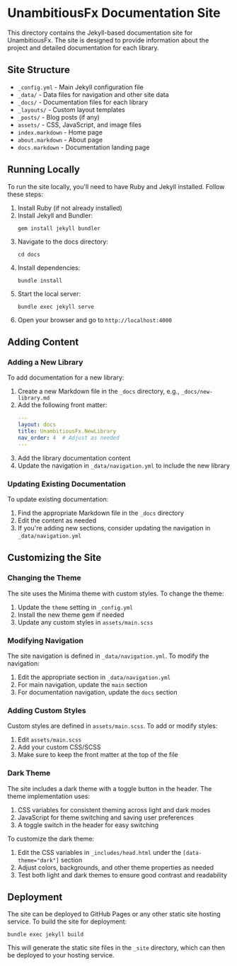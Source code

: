 # UnambitiousFx Documentation Site

This directory contains the Jekyll-based documentation site for UnambitiousFx. The site is designed to provide information about the project and detailed documentation for each library.

## Site Structure

- `_config.yml` - Main Jekyll configuration file
- `_data/` - Data files for navigation and other site data
- `_docs/` - Documentation files for each library
- `_layouts/` - Custom layout templates
- `_posts/` - Blog posts (if any)
- `assets/` - CSS, JavaScript, and image files
- `index.markdown` - Home page
- `about.markdown` - About page
- `docs.markdown` - Documentation landing page

## Running Locally

To run the site locally, you'll need to have Ruby and Jekyll installed. Follow these steps:

1. Install Ruby (if not already installed)
2. Install Jekyll and Bundler:
   ```
   gem install jekyll bundler
   ```
3. Navigate to the docs directory:
   ```
   cd docs
   ```
4. Install dependencies:
   ```
   bundle install
   ```
5. Start the local server:
   ```
   bundle exec jekyll serve
   ```
6. Open your browser and go to `http://localhost:4000`

## Adding Content

### Adding a New Library

To add documentation for a new library:

1. Create a new Markdown file in the `_docs` directory, e.g., `_docs/new-library.md`
2. Add the following front matter:
   ```yaml
   ---
   layout: docs
   title: UnambitiousFx.NewLibrary
   nav_order: 4  # Adjust as needed
   ---
   ```
3. Add the library documentation content
4. Update the navigation in `_data/navigation.yml` to include the new library

### Updating Existing Documentation

To update existing documentation:

1. Find the appropriate Markdown file in the `_docs` directory
2. Edit the content as needed
3. If you're adding new sections, consider updating the navigation in `_data/navigation.yml`

## Customizing the Site

### Changing the Theme

The site uses the Minima theme with custom styles. To change the theme:

1. Update the `theme` setting in `_config.yml`
2. Install the new theme gem if needed
3. Update any custom styles in `assets/main.scss`

### Modifying Navigation

The site navigation is defined in `_data/navigation.yml`. To modify the navigation:

1. Edit the appropriate section in `_data/navigation.yml`
2. For main navigation, update the `main` section
3. For documentation navigation, update the `docs` section

### Adding Custom Styles

Custom styles are defined in `assets/main.scss`. To add or modify styles:

1. Edit `assets/main.scss`
2. Add your custom CSS/SCSS
3. Make sure to keep the front matter at the top of the file

### Dark Theme

The site includes a dark theme with a toggle button in the header. The theme implementation uses:

1. CSS variables for consistent theming across light and dark modes
2. JavaScript for theme switching and saving user preferences
3. A toggle switch in the header for easy switching

To customize the dark theme:

1. Edit the CSS variables in `_includes/head.html` under the `[data-theme="dark"]` section
2. Adjust colors, backgrounds, and other theme properties as needed
3. Test both light and dark themes to ensure good contrast and readability

## Deployment

The site can be deployed to GitHub Pages or any other static site hosting service. To build the site for deployment:

```
bundle exec jekyll build
```

This will generate the static site files in the `_site` directory, which can then be deployed to your hosting service.
